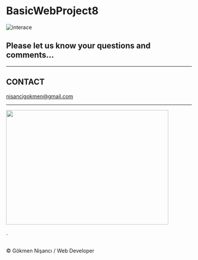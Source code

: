 # BasicWebProject8

![interace](https://user-images.githubusercontent.com/91744618/137600656-ce72407a-5316-49ab-bf28-9940b7895062.png)

<h2>Please let us know your questions and comments... </h2>
<hr>
<h2> CONTACT </h2>
<a href = "http://www.gmail.com" > nisancigokmen@gmail.com</a> <br>
<hr>
<div>
<img src="https://media1.giphy.com/media/wvQIqJyNBOCjK/giphy.gif?cid=ecf05e4765e1xflmyjpltstg9ns4hfjka1pnhlstb7norodn&rid=giphy.gif&ct=g" width="440px" height="310px">
  
  
  
  
  .
  

</div><br>
&copy; Gökmen Nişancı / Web Developer
